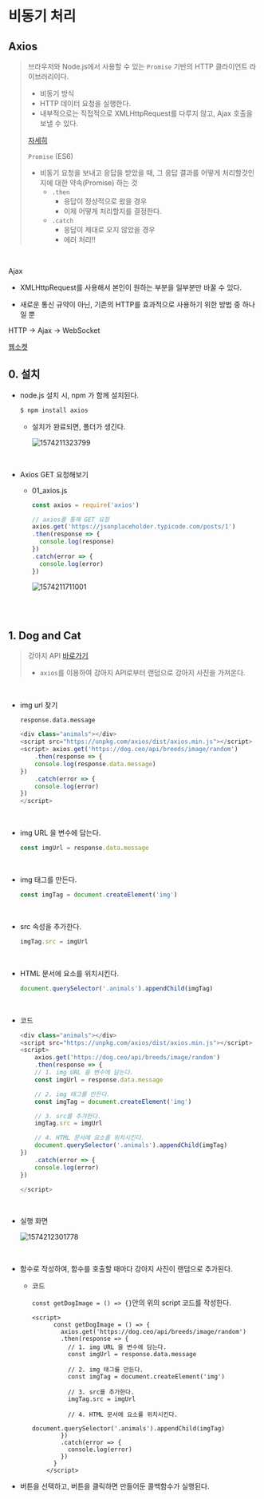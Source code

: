 # 비동기 처리

## Axios

> 브라우저와 Node.js에서 사용할 수 있는 `Promise` 기반의 HTTP 클라이언트 라이브러리이다.
>
> - 비동기 방식
> - HTTP 데이터 요청을 실행한다.
> - 내부적으로는 직접적으로 XMLHttpRequest를 다루지 않고, Ajax 호출을 보낼 수 있다.
>
> [자세히](https://github.com/axios/axios)
>
> `Promise` (ES6)
>
> - 비동기 요청을 보내고 응답을 받았을 때, 그 응답 결과를 어떻게 처리할것인지에 대한 약속(Promise) 하는 것
>   - `.then` 
>     - 응답이 정상적으로 왔을 경우 
>     - 이제 어떻게 처리할지를 결정한다.
>   - `.catch`
>     - 응답이 제대로 오지 않았을 경우
>     - 에러 처리!!

<br>

Ajax

- XMLHttpRequest를 사용해서 본인이 원하는 부분을 일부분만 바꿀 수 있다. 

- 새로운 통신 규약이 아닌, 기존의 HTTP를 효과적으로 사용하기 위한 방법 중 하나일 뿐 



HTTP -> Ajax -> WebSocket

[웹소켓](https://engineering.huiseoul.com/%EC%9E%90%EB%B0%94%EC%8A%A4%ED%81%AC%EB%A6%BD%ED%8A%B8%EB%8A%94-%EC%96%B4%EB%96%BB%EA%B2%8C-%EC%9E%91%EB%8F%99%ED%95%98%EB%8A%94%EA%B0%80-%EC%9B%B9%EC%86%8C%EC%BC%93-%EB%B0%8F-http-2-sse-1ccde9f9dc51) 

## 0. 설치

- node.js 설치 시, npm 가 함께 설치된다. 

  ```bash
  $ npm install axios
  ```

  - 설치가 완료되면, 폴더가 생긴다. 

    ![1574211323799](tpassets/1574211323799.png)

<br>

- Axios GET 요청해보기

  - 01_axios.js

    ```javascript
    const axios = require('axios')
    
    // axios를 통해 GET 요청
    axios.get('https://jsonplaceholder.typicode.com/posts/1')
    .then(response => {
      console.log(response)
    })
    .catch(error => {
      console.log(error)
    })
    ```

    ![1574211711001](tpassets/1574211711001.png)

<br><br>

## 1. Dog and Cat

> 강아지 API [바로가기](https://dog.ceo/)
>
> - `axios`를 이용하여 강아지 API로부터 랜덤으로 강아지 사진을 가져온다. 

<br>

- img url  찾기

  `response.data.message`

  ```javascript
  <div class="animals"></div>
  <script src="https://unpkg.com/axios/dist/axios.min.js"></script>
  <script> axios.get('https://dog.ceo/api/breeds/image/random')
      .then(response => {
      console.log(response.data.message)
  })
      .catch(error => {
      console.log(error)
  })
  </script>
  ```

<br>

- img URL 을 변수에 담는다.

  ```javascript
  const imgUrl = response.data.message
  ```

  <br>

- img 태그를 만든다.

  ```javascript
  const imgTag = document.createElement('img')
  ```

  <br>

- src 속성을 추가한다.

  ```javascript
  imgTag.src = imgUrl
  ```

  <br>

- HTML 문서에 요소를 위치시킨다.

  ```javascript
  document.querySelector('.animals').appendChild(imgTag)
  ```

<br>

- 코드

  ```javascript
  <div class="animals"></div>
  <script src="https://unpkg.com/axios/dist/axios.min.js"></script>
  <script>
      axios.get('https://dog.ceo/api/breeds/image/random')
      .then(response => {
      // 1. img URL 을 변수에 담는다.
      const imgUrl = response.data.message
  
      // 2. img 태그를 만든다.
      const imgTag = document.createElement('img')
  
      // 3. src를 추가한다.
      imgTag.src = imgUrl
  
      // 4. HTML 문서에 요소를 위치시킨다.
      document.querySelector('.animals').appendChild(imgTag)
  })
      .catch(error => {
      console.log(error)
  })
  
  </script>
  
  ```

  <br>

- 실행 화면

  ![1574212301778](tpassets/1574212301778.png)

  <br>

- 함수로 작성하여, 함수를 호출할 때마다 강아지 사진이 랜덤으로 추가된다. 

  - 코드

    `const getDogImage = () => {}`안의 위의 script 코드를 작성한다.

    ```
    <script>
          const getDogImage = () => {
            axios.get('https://dog.ceo/api/breeds/image/random')
            .then(response => {
              // 1. img URL 을 변수에 담는다.
              const imgUrl = response.data.message
    
              // 2. img 태그를 만든다.
              const imgTag = document.createElement('img')
    
              // 3. src를 추가한다.
              imgTag.src = imgUrl
    
              // 4. HTML 문서에 요소를 위치시킨다.
              document.querySelector('.animals').appendChild(imgTag)
            })
            .catch(error => {
              console.log(error)
            })
          }
        </script>
    ```



- 버튼을 선택하고, 버튼을 클릭하면 만들어둔 콜백함수가 실행된다. 



































